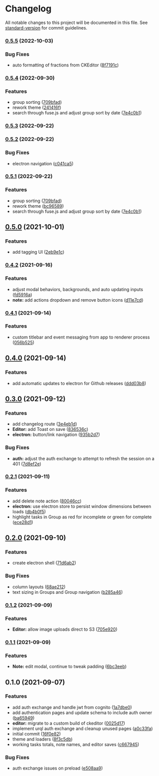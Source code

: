 # Changelog

All notable changes to this project will be documented in this file. See [standard-version](https://github.com/conventional-changelog/standard-version) for commit guidelines.

### [0.5.5](https://github.com/deldreth/wondernotes.app/compare/v0.5.4...v0.5.5) (2022-10-03)


### Bug Fixes

* auto formatting of fractions from CKEditor ([8f7191c](https://github.com/deldreth/wondernotes.app/commit/8f7191cbff5eb2bcf7684c3f5903e0efb206282d))

### [0.5.4](https://github.com/deldreth/wondernotes.app/compare/v0.5.0...v0.5.4) (2022-09-30)


### Features

* group sorting ([709bfad](https://github.com/deldreth/wondernotes.app/commit/709bfad6b19500607077ec446945f22b17e31bab))
* rework theme ([241416f](https://github.com/deldreth/wondernotes.app/commit/241416f6d9a0f9124c8036a4935d41a466581bde))
* search through fuse.js and adjust group sort by date ([7e4c0b1](https://github.com/deldreth/wondernotes.app/commit/7e4c0b1fb8f477df12f3f75241a02d1e3087aeae))

### [0.5.3](https://github.com/deldreth/wondernotes.app/compare/v0.5.2...v0.5.3) (2022-09-22)

### [0.5.2](https://github.com/deldreth/wondernotes.app/compare/v0.5.1...v0.5.2) (2022-09-22)


### Bug Fixes

* electron navigation ([c041ca5](https://github.com/deldreth/wondernotes.app/commit/c041ca5dd8a9dd7eb934b462d6a3d6172118dccb))

### [0.5.1](https://github.com/deldreth/wondernotes.app/compare/v0.5.0...v0.5.1) (2022-09-22)


### Features

* group sorting ([709bfad](https://github.com/deldreth/wondernotes.app/commit/709bfad6b19500607077ec446945f22b17e31bab))
* rework theme ([bc96589](https://github.com/deldreth/wondernotes.app/commit/bc96589cdbf92b70edfac42d284b312c648b4ffa))
* search through fuse.js and adjust group sort by date ([7e4c0b1](https://github.com/deldreth/wondernotes.app/commit/7e4c0b1fb8f477df12f3f75241a02d1e3087aeae))

## [0.5.0](https://github.com/deldreth/markdown-editor-vue/compare/v0.4.2...v0.5.0) (2021-10-01)


### Features

* add tagging UI ([2eb9e1c](https://github.com/deldreth/markdown-editor-vue/commit/2eb9e1ca9e35fc666eba896ccee9296c5a5c5750))

### [0.4.2](https://github.com/deldreth/wondernotes.app/compare/v0.4.1...v0.4.2) (2021-09-16)


### Features

* adjust modal behaviors, backgrounds, and auto updating inputs ([fd5916a](https://github.com/deldreth/wondernotes.app/commit/fd5916ad47d5830e6d8e5c1fc82ba250efcaa355))
* **note:** add actions dropdown and remove button icons ([d11e7cd](https://github.com/deldreth/wondernotes.app/commit/d11e7cdaec33793ca0160b12ab75e99291bfb05c))

### [0.4.1](https://github.com/deldreth/wondernotes.app/compare/v0.4.0...v0.4.1) (2021-09-14)


### Features

* custom titlebar and event messaging from app to renderer process ([056b525](https://github.com/deldreth/wondernotes.app/commit/056b5253c62c46ed64d82d5b93a0368604d2f32c))

## [0.4.0](https://github.com/deldreth/wondernotes.app/compare/v0.3.0...v0.4.0) (2021-09-14)


### Features

* add automatic updates to electron for Github releases ([ddd03b8](https://github.com/deldreth/wondernotes.app/commit/ddd03b8fbe8c511187b0e52350d416a33098eecd))

## [0.3.0](https://github.com/deldreth/wondernotes.app/compare/v0.2.1...v0.3.0) (2021-09-12)


### Features

* add changelog route ([3e4eb1d](https://github.com/deldreth/wondernotes.app/commit/3e4eb1d17a9d6ed5863f3b17c4095ae913a0aab8))
* **Editor:** add Toast on save ([836536c](https://github.com/deldreth/wondernotes.app/commit/836536caf5edebb196356b360acfdb4078a6e014))
* **electron:** button/link navigation ([935b2d7](https://github.com/deldreth/wondernotes.app/commit/935b2d726d0ad1dc41ae60f720a066dc4663fcb5))


### Bug Fixes

* **auth:** adjust the auth exchange to attempt to refresh the session on a 401 ([7d8ef2e](https://github.com/deldreth/wondernotes.app/commit/7d8ef2e3ee3837758ca6425f01bf7311a3a610b1))

### [0.2.1](https://github.com/deldreth/wondernotes.app/compare/v0.2.0...v0.2.1) (2021-09-11)

### Features

- add delete note action ([80046cc](https://github.com/deldreth/wondernotes.app/commit/80046ccf14c9a97dd7de9f7315079358b12fba46))
- **electron:** use electron store to persist window dimensions between loads ([db4b0f5](https://github.com/deldreth/wondernotes.app/commit/db4b0f5cff9aab5f5168f9e4e475004ac347ff75))
- highlight tasks in Group as red for incomplete or green for complete ([ece28d1](https://github.com/deldreth/wondernotes.app/commit/ece28d1f2f83b7c585f7d2032f203e394172573a))

## [0.2.0](https://github.com/deldreth/wondernotes.app/compare/v0.1.2...v0.2.0) (2021-09-10)

### Features

- create electron shell ([71d6ab2](https://github.com/deldreth/wondernotes.app/commit/71d6ab2cede01d4b9db19ab84ef97f4eba4d619f))

### Bug Fixes

- column layouts ([68ae212](https://github.com/deldreth/wondernotes.app/commit/68ae212e060fee29537c9099ebad3a97b3c7520b))
- text sizing in Groups and Group navigation ([b285a46](https://github.com/deldreth/wondernotes.app/commit/b285a46fefdeda837ac2018170bc23db1f9e2b72))

### [0.1.2](https://github.com/deldreth/wondernotes.app/compare/v0.1.1...v0.1.2) (2021-09-09)

### Features

- **Editor:** allow image uploads direct to S3 ([705e920](https://github.com/deldreth/wondernotes.app/commit/705e920bcd4b8735898715422e1183c0bb5338a9))

### [0.1.1](https://github.com/deldreth/wondernotes.app/compare/v0.1.0...v0.1.1) (2021-09-09)

### Features

- **Note:** edit modal, continue to tweak padding ([6bc3eeb](https://github.com/deldreth/wondernotes.app/commit/6bc3eeb98f6b02bcae5387b8eb6b31c9a5f9abff))

## 0.1.0 (2021-09-07)

### Features

- add auth exchange and handle jwt from cognito ([1a7dbe0](https://github.com/deldreth/wondernotes.app/commit/1a7dbe0cbe13e62f78ea2edceabd083b1ddabc05))
- add authentication pages and update schema to include auth owner ([ba65949](https://github.com/deldreth/wondernotes.app/commit/ba659496eead0927baff84720cf22d3c16ea1c7e))
- **editor:** migrate to a custom build of ckeditor ([0025d17](https://github.com/deldreth/wondernotes.app/commit/0025d178c89045700aefcb116559c591bf5b6d69))
- implement urql auth exchange and cleanup unused pages ([a0c33fa](https://github.com/deldreth/wondernotes.app/commit/a0c33fa4a32430f29b6ec3a4a7d3a94ca42b80ff))
- initial commit ([16f0e82](https://github.com/deldreth/wondernotes.app/commit/16f0e826cda9d4e8e633cdc2b14ed04e98d6e4a2))
- theme and loaders ([8f3c5db](https://github.com/deldreth/wondernotes.app/commit/8f3c5db0d8fc2d7df262c32cd34983b82517bb8c))
- working tasks totals, note names, and editor saves ([c667945](https://github.com/deldreth/wondernotes.app/commit/c667945faf1acce2b02f4f11bd97668c9b154b98))

### Bug Fixes

- auth exchange issues on preload ([e508aa9](https://github.com/deldreth/wondernotes.app/commit/e508aa969a01c7581273eba330a6fae77d3a4642))

